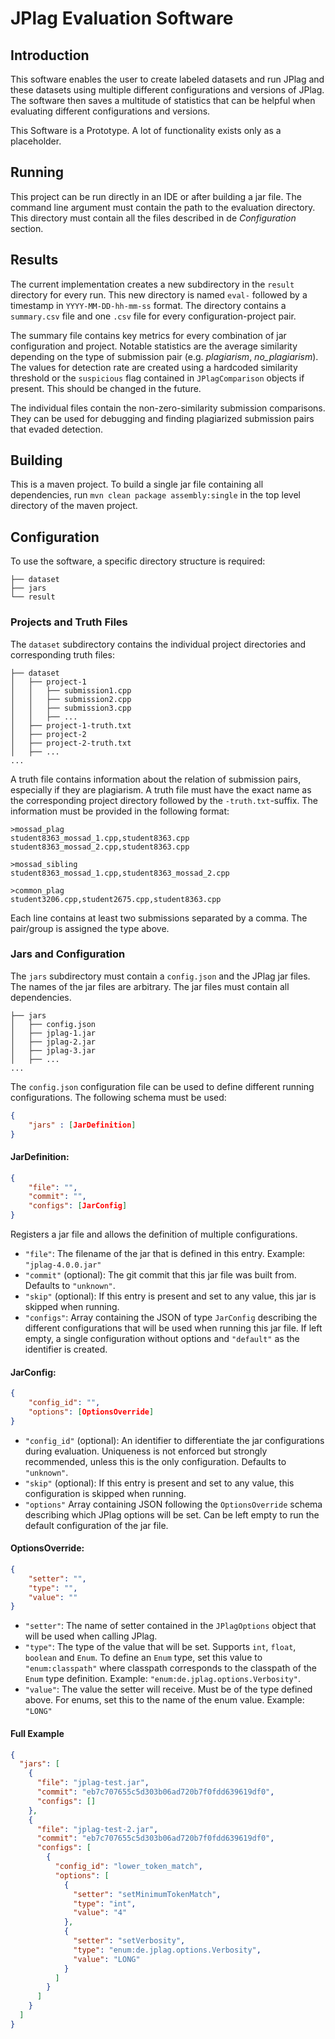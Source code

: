 # JPlag Evaluation Software
## Introduction
This software enables the user to create labeled datasets and run JPlag and these datasets using multiple different configurations and versions of JPlag.
The software then saves a multitude of statistics that can be helpful when evaluating different configurations and versions.

This Software is a Prototype. A lot of functionality exists only as a placeholder.

## Running
This project can be run directly in an IDE or after building a jar file. The command line argument must contain the path to the evaluation directory. This directory must contain all the files described in de _Configuration_ section.

## Results
The current implementation creates a new subdirectory in the `result` directory for every run.
This new directory is named `eval-` followed by a timestamp in `YYYY-MM-DD-hh-mm-ss` format.
The directory contains a `summary.csv` file and one `.csv` file for every configuration-project pair.

The summary file contains key metrics for every combination of jar configuration and project.
Notable statistics are the average similarity depending on the type of submission pair (e.g. _plagiarism_, _no_plagiarism_).
The values for detection rate are created using a hardcoded similarity threshold or the `suspicious` flag contained in `JPlagComparison` objects if present. This should be changed in the future.

The individual files contain the non-zero-similarity submission comparisons. They can be used for debugging and finding plagiarized submission pairs that evaded detection.

## Building
This is a maven project. To build a single jar file containing all dependencies, run `mvn clean package assembly:single` in the top level directory of the maven project.

## Configuration
To use the software, a specific directory structure is required:
```
├── dataset
├── jars
└── result
```

### Projects and Truth Files
The `dataset` subdirectory contains the individual project directories and corresponding truth files:

```
├── dataset
│   ├── project-1
│   │   ├── submission1.cpp
│   │   ├── submission2.cpp
│   │   ├── submission3.cpp
│   │   ├── ...
│   ├── project-1-truth.txt
│   ├── project-2
│   ├── project-2-truth.txt
│   ├── ...
...
```

A truth file contains information about the relation of submission pairs, especially if they are plagiarism.
A truth file must have the exact name as the corresponding project directory followed by the `-truth.txt`-suffix.
The information must be provided in the following format:

```
>mossad_plag
student8363_mossad_1.cpp,student8363.cpp
student8363_mossad_2.cpp,student8363.cpp

>mossad_sibling
student8363_mossad_1.cpp,student8363_mossad_2.cpp

>common_plag
student3206.cpp,student2675.cpp,student8363.cpp
```

Each line contains at least two submissions separated by a comma.
The pair/group is assigned the type above.

### Jars and Configuration
The `jars` subdirectory must contain a `config.json` and the JPlag jar files.
The names of the jar files are arbitrary. The jar files must contain all dependencies.

```
├── jars
│   ├── config.json
│   ├── jplag-1.jar
│   ├── jplag-2.jar
│   ├── jplag-3.jar
│   ├── ...
...
```

The `config.json` configuration file can be used to define different running configurations. The following schema must be used:


```json
{
    "jars" : [JarDefinition]
}
```

#### JarDefinition:
```json
{
    "file": "",
    "commit": "",
    "configs": [JarConfig]
}
```
Registers a jar file and allows the definition of multiple configurations.
- `"file"`: The filename of the jar that is defined in this entry. Example: `"jplag-4.0.0.jar"` 
- `"commit"` (optional): The git commit that this jar file was built from. Defaults to `"unknown"`.
- `"skip"` (optional): If this entry is present and set to any value, this jar is skipped when running. 
- `"configs"`: Array containing the JSON of type `JarConfig` describing the different configurations that will be used when running this jar file. If left empty, a single configuration without options and `"default"` as the identifier is created.

#### JarConfig:
```json
{
    "config_id": "",
    "options": [OptionsOverride]
}
```
- `"config_id"` (optional): An identifier to differentiate the jar configurations during evaluation. Uniqueness is not enforced but strongly recommended, unless this is the only configuration. Defaults to `"unknown"`.
- `"skip"` (optional): If this entry is present and set to any value, this configuration is skipped when running. 
- `"options"` Array containing JSON following the `OptionsOverride` schema describing which JPlag options will be set. Can be left empty to run the default configuration of the jar file.

#### OptionsOverride:
```json
{
    "setter": "",
    "type": "",
    "value": ""
}
```
- `"setter"`: The name of setter contained in the `JPlagOptions` object that will be used when calling JPlag.
- `"type"`: The type of the value that will be set. Supports `int`, `float`, `boolean` and `Enum`. 
To define an `Enum` type, set this value to `"enum:classpath"` where classpath corresponds to the classpath of the `Enum` type definition. Example: `"enum:de.jplag.options.Verbosity"`.
- `"value"`: The value the setter will receive. Must be of the type defined above.
For enums, set this to the name of the enum value. Example: `"LONG"`

#### Full Example
```json
{
  "jars": [
    {
      "file": "jplag-test.jar",
      "commit": "eb7c707655c5d303b06ad720b7f0fdd639619df0",
      "configs": []
    },
    {
      "file": "jplag-test-2.jar",
      "commit": "eb7c707655c5d303b06ad720b7f0fdd639619df0",
      "configs": [
        {
          "config_id": "lower_token_match",
          "options": [
            {
              "setter": "setMinimumTokenMatch",
              "type": "int",
              "value": "4"
            },
            {
              "setter": "setVerbosity",
              "type": "enum:de.jplag.options.Verbosity",
              "value": "LONG"
            }
          ]
        }
      ]
    }
  ]
}
```